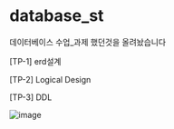 # database_st

데이터베이스 수업_과제 했던것을 올려놨습니다

[TP-1] erd설계

[TP-2] Logical Design

[TP-3] DDL

![image](https://github.com/muulgam/database_st/assets/106004560/69a48758-4861-4824-a76e-b2f6068129b6)

